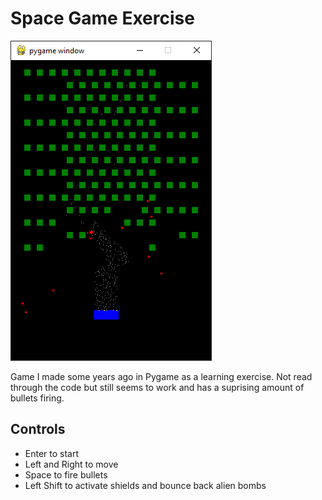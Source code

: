 # Space Game Exercise

![Space Game Screenshot](screenshot.png)

Game I made some years ago in Pygame as a learning exercise. Not read through the code but still seems to work and has a suprising amount of bullets firing.

## Controls

* Enter to start
* Left and Right to move
* Space to fire bullets
* Left Shift to activate shields and bounce back alien bombs
